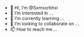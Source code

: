 - 👋 Hi, I’m @Sxmxxrbhxi
- 👀 I’m interested in ...
- 🌱 I’m currently learning ...
- 💞️ I’m looking to collaborate on ...
- 📫 How to reach me ...

<!---
Sxmxxrbhxi/Sxmxxrbhxi is a ✨ special ✨ repository because its `README.md` (this file) appears on your GitHub profile.
You can click the Preview link to take a look at your changes.
--->
